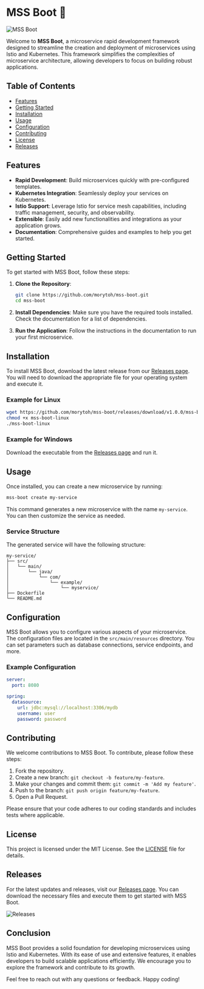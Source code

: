 # MSS Boot 🚀

![MSS Boot](https://img.shields.io/badge/MSS_Boot-v1.0.0-blue.svg)

Welcome to **MSS Boot**, a microservice rapid development framework designed to streamline the creation and deployment of microservices using Istio and Kubernetes. This framework simplifies the complexities of microservice architecture, allowing developers to focus on building robust applications.

## Table of Contents

- [Features](#features)
- [Getting Started](#getting-started)
- [Installation](#installation)
- [Usage](#usage)
- [Configuration](#configuration)
- [Contributing](#contributing)
- [License](#license)
- [Releases](#releases)

## Features

- **Rapid Development**: Build microservices quickly with pre-configured templates.
- **Kubernetes Integration**: Seamlessly deploy your services on Kubernetes.
- **Istio Support**: Leverage Istio for service mesh capabilities, including traffic management, security, and observability.
- **Extensible**: Easily add new functionalities and integrations as your application grows.
- **Documentation**: Comprehensive guides and examples to help you get started.

## Getting Started

To get started with MSS Boot, follow these steps:

1. **Clone the Repository**: 
   ```bash
   git clone https://github.com/morytoh/mss-boot.git
   cd mss-boot
   ```

2. **Install Dependencies**: Make sure you have the required tools installed. Check the documentation for a list of dependencies.

3. **Run the Application**: Follow the instructions in the documentation to run your first microservice.

## Installation

To install MSS Boot, download the latest release from our [Releases page](https://github.com/morytoh/mss-boot/releases). You will need to download the appropriate file for your operating system and execute it.

### Example for Linux

```bash
wget https://github.com/morytoh/mss-boot/releases/download/v1.0.0/mss-boot-linux
chmod +x mss-boot-linux
./mss-boot-linux
```

### Example for Windows

Download the executable from the [Releases page](https://github.com/morytoh/mss-boot/releases) and run it.

## Usage

Once installed, you can create a new microservice by running:

```bash
mss-boot create my-service
```

This command generates a new microservice with the name `my-service`. You can then customize the service as needed.

### Service Structure

The generated service will have the following structure:

```
my-service/
├── src/
│   └── main/
│       └── java/
│           └── com/
│               └── example/
│                   └── myservice/
├── Dockerfile
└── README.md
```

## Configuration

MSS Boot allows you to configure various aspects of your microservice. The configuration files are located in the `src/main/resources` directory. You can set parameters such as database connections, service endpoints, and more.

### Example Configuration

```yaml
server:
  port: 8080

spring:
  datasource:
    url: jdbc:mysql://localhost:3306/mydb
    username: user
    password: password
```

## Contributing

We welcome contributions to MSS Boot. To contribute, please follow these steps:

1. Fork the repository.
2. Create a new branch: `git checkout -b feature/my-feature`.
3. Make your changes and commit them: `git commit -m 'Add my feature'`.
4. Push to the branch: `git push origin feature/my-feature`.
5. Open a Pull Request.

Please ensure that your code adheres to our coding standards and includes tests where applicable.

## License

This project is licensed under the MIT License. See the [LICENSE](LICENSE) file for details.

## Releases

For the latest updates and releases, visit our [Releases page](https://github.com/morytoh/mss-boot/releases). You can download the necessary files and execute them to get started with MSS Boot.

![Releases](https://img.shields.io/badge/Releases-Check%20Here-orange.svg)

## Conclusion

MSS Boot provides a solid foundation for developing microservices using Istio and Kubernetes. With its ease of use and extensive features, it enables developers to build scalable applications efficiently. We encourage you to explore the framework and contribute to its growth.

Feel free to reach out with any questions or feedback. Happy coding!